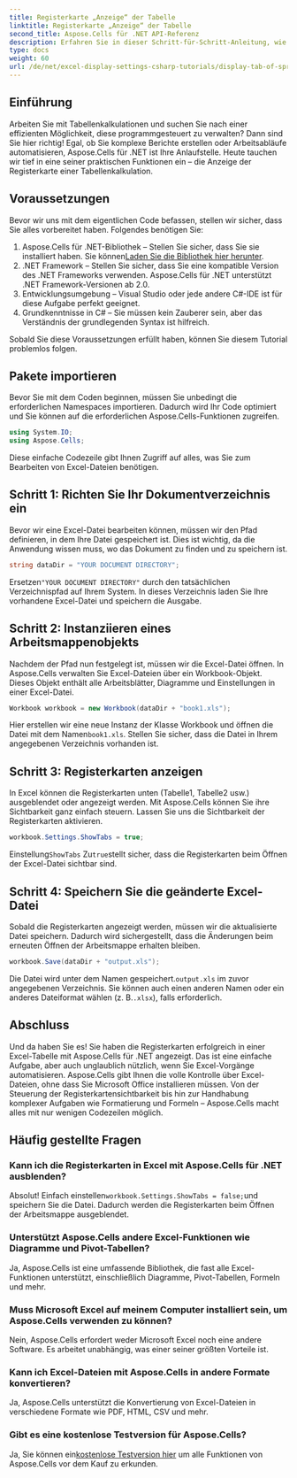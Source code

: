 ```yaml
---
title: Registerkarte „Anzeige“ der Tabelle
linktitle: Registerkarte „Anzeige“ der Tabelle
second_title: Aspose.Cells für .NET API-Referenz
description: Erfahren Sie in dieser Schritt-für-Schritt-Anleitung, wie Sie die Registerkarte einer Tabelle mit Aspose.Cells für .NET anzeigen. Meistern Sie die Excel-Automatisierung mit Leichtigkeit in C#.
type: docs
weight: 60
url: /de/net/excel-display-settings-csharp-tutorials/display-tab-of-spreadsheet/
---
```

## Einführung

Arbeiten Sie mit Tabellenkalkulationen und suchen Sie nach einer effizienten Möglichkeit, diese programmgesteuert zu verwalten? Dann sind Sie hier richtig! Egal, ob Sie komplexe Berichte erstellen oder Arbeitsabläufe automatisieren, Aspose.Cells für .NET ist Ihre Anlaufstelle. Heute tauchen wir tief in eine seiner praktischen Funktionen ein – die Anzeige der Registerkarte einer Tabellenkalkulation.

## Voraussetzungen

Bevor wir uns mit dem eigentlichen Code befassen, stellen wir sicher, dass Sie alles vorbereitet haben. Folgendes benötigen Sie:

1.  Aspose.Cells für .NET-Bibliothek – Stellen Sie sicher, dass Sie sie installiert haben. Sie können[Laden Sie die Bibliothek hier herunter](https://releases.aspose.com/cells/net/).
2. .NET Framework – Stellen Sie sicher, dass Sie eine kompatible Version des .NET Frameworks verwenden. Aspose.Cells für .NET unterstützt .NET Framework-Versionen ab 2.0.
3. Entwicklungsumgebung – Visual Studio oder jede andere C#-IDE ist für diese Aufgabe perfekt geeignet.
4. Grundkenntnisse in C# – Sie müssen kein Zauberer sein, aber das Verständnis der grundlegenden Syntax ist hilfreich.

Sobald Sie diese Voraussetzungen erfüllt haben, können Sie diesem Tutorial problemlos folgen.

## Pakete importieren

Bevor Sie mit dem Coden beginnen, müssen Sie unbedingt die erforderlichen Namespaces importieren. Dadurch wird Ihr Code optimiert und Sie können auf die erforderlichen Aspose.Cells-Funktionen zugreifen.

```csharp
using System.IO;
using Aspose.Cells;
```

Diese einfache Codezeile gibt Ihnen Zugriff auf alles, was Sie zum Bearbeiten von Excel-Dateien benötigen.

## Schritt 1: Richten Sie Ihr Dokumentverzeichnis ein

Bevor wir eine Excel-Datei bearbeiten können, müssen wir den Pfad definieren, in dem Ihre Datei gespeichert ist. Dies ist wichtig, da die Anwendung wissen muss, wo das Dokument zu finden und zu speichern ist.

```csharp
string dataDir = "YOUR DOCUMENT DIRECTORY";
```

 Ersetzen`"YOUR DOCUMENT DIRECTORY"` durch den tatsächlichen Verzeichnispfad auf Ihrem System. In dieses Verzeichnis laden Sie Ihre vorhandene Excel-Datei und speichern die Ausgabe.

## Schritt 2: Instanziieren eines Arbeitsmappenobjekts

Nachdem der Pfad nun festgelegt ist, müssen wir die Excel-Datei öffnen. In Aspose.Cells verwalten Sie Excel-Dateien über ein Workbook-Objekt. Dieses Objekt enthält alle Arbeitsblätter, Diagramme und Einstellungen in einer Excel-Datei.

```csharp
Workbook workbook = new Workbook(dataDir + "book1.xls");
```

 Hier erstellen wir eine neue Instanz der Klasse Workbook und öffnen die Datei mit dem Namen`book1.xls`. Stellen Sie sicher, dass die Datei in Ihrem angegebenen Verzeichnis vorhanden ist.

## Schritt 3: Registerkarten anzeigen

In Excel können die Registerkarten unten (Tabelle1, Tabelle2 usw.) ausgeblendet oder angezeigt werden. Mit Aspose.Cells können Sie ihre Sichtbarkeit ganz einfach steuern. Lassen Sie uns die Sichtbarkeit der Registerkarten aktivieren.

```csharp
workbook.Settings.ShowTabs = true;
```

 Einstellung`ShowTabs` Zu`true`stellt sicher, dass die Registerkarten beim Öffnen der Excel-Datei sichtbar sind.

## Schritt 4: Speichern Sie die geänderte Excel-Datei

Sobald die Registerkarten angezeigt werden, müssen wir die aktualisierte Datei speichern. Dadurch wird sichergestellt, dass die Änderungen beim erneuten Öffnen der Arbeitsmappe erhalten bleiben.

```csharp
workbook.Save(dataDir + "output.xls");
```

 Die Datei wird unter dem Namen gespeichert.`output.xls` im zuvor angegebenen Verzeichnis. Sie können auch einen anderen Namen oder ein anderes Dateiformat wählen (z. B.`.xlsx`), falls erforderlich.

## Abschluss

Und da haben Sie es! Sie haben die Registerkarten erfolgreich in einer Excel-Tabelle mit Aspose.Cells für .NET angezeigt. Das ist eine einfache Aufgabe, aber auch unglaublich nützlich, wenn Sie Excel-Vorgänge automatisieren. Aspose.Cells gibt Ihnen die volle Kontrolle über Excel-Dateien, ohne dass Sie Microsoft Office installieren müssen. Von der Steuerung der Registerkartensichtbarkeit bis hin zur Handhabung komplexer Aufgaben wie Formatierung und Formeln – Aspose.Cells macht alles mit nur wenigen Codezeilen möglich.

## Häufig gestellte Fragen

### Kann ich die Registerkarten in Excel mit Aspose.Cells für .NET ausblenden?
 Absolut! Einfach einstellen`workbook.Settings.ShowTabs = false;`und speichern Sie die Datei. Dadurch werden die Registerkarten beim Öffnen der Arbeitsmappe ausgeblendet.

### Unterstützt Aspose.Cells andere Excel-Funktionen wie Diagramme und Pivot-Tabellen?
Ja, Aspose.Cells ist eine umfassende Bibliothek, die fast alle Excel-Funktionen unterstützt, einschließlich Diagramme, Pivot-Tabellen, Formeln und mehr.

### Muss Microsoft Excel auf meinem Computer installiert sein, um Aspose.Cells verwenden zu können?
Nein, Aspose.Cells erfordert weder Microsoft Excel noch eine andere Software. Es arbeitet unabhängig, was einer seiner größten Vorteile ist.

### Kann ich Excel-Dateien mit Aspose.Cells in andere Formate konvertieren?
Ja, Aspose.Cells unterstützt die Konvertierung von Excel-Dateien in verschiedene Formate wie PDF, HTML, CSV und mehr.

### Gibt es eine kostenlose Testversion für Aspose.Cells?
 Ja, Sie können ein[kostenlose Testversion hier](https://releases.aspose.com/) um alle Funktionen von Aspose.Cells vor dem Kauf zu erkunden.